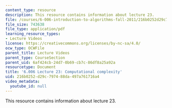 ```yaml
---
content_type: resource
description: This resource contains information about lecture 23.
file: /courses/6-006-introduction-to-algorithms-fall-2011/216b0252d29c797488da497a761716a4_MIT6_006F11_lec23.pdf
file_size: 743638
file_type: application/pdf
learning_resource_types:
- Lecture Videos
license: https://creativecommons.org/licenses/by-nc-sa/4.0/
ocw_type: OCWFile
parent_title: Lecture Videos
parent_type: CourseSection
parent_uid: 6af424cb-24d7-0b69-cb7c-86df8a25a92a
resourcetype: Document
title: '6.006 Lecture 23: Computational complexity'
uid: 216b0252-d29c-7974-88da-497a761716a4
video_metadata:
  youtube_id: null
---
```

This resource contains information about lecture 23.